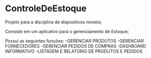 # ControleDeEstoque
Projeto para a disciplina de dispositivos moveis;

Consiste em um aplicativo para o gerenciamento de Estoque;

Possui as seguintes funções:
-GERENCIAR PRODUTOS
-GERENCIAR FORNECEDORES
-GERENCIAR PEDIDOS DE COMPRAS
-DASHBOARD INFORMATIVO
-LISTAGEM E RELATORIO DE PRODUTOS E PEDIDOS
